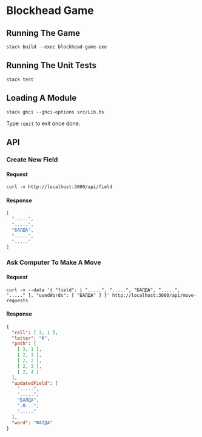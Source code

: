 # Blockhead Game

## Running The Game

```shell
stack build --exec blockhead-game-exe
```

## Running The Unit Tests

```shell
stack test
```

## Loading A Module

```shell
stack ghci --ghci-options src/Lib.hs
```

Type `:quit` to exit once done.

## API

### Create New Field

#### Request

```shell
curl -v http://localhost:3000/api/field
```

#### Response

```json
[
  ".....",
  ".....",
  "БАЛДА",
  ".....",
  "....."
]
```

### Ask Computer To Make A Move

#### Request

```shell
curl -v --data '{ "field": [ ".....", ".....", "БАЛДА", ".....", "....." ], "usedWords": [ "БАЛДА" ] }' http://localhost:3000/api/move-requests
```

#### Response

```json
{
  "cell": [ 3, 1 ],
  "letter": "Ф",
  "path": [
    [ 3, 1 ],
    [ 2, 1 ],
    [ 2, 2 ],
    [ 2, 3 ],
    [ 2, 4 ]
  ],
  "updatedField": [
    ".....",
    ".....",
    "БАЛДА",
    ".Ф...",
    "....."
  ],
  "word": "ФАЛДА"
}
```
